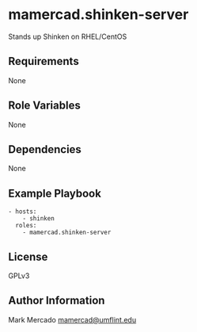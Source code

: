 mamercad.shinken-server
=======================

Stands up Shinken on RHEL/CentOS

Requirements
------------

None

Role Variables
--------------

None

Dependencies
------------

None

Example Playbook
----------------

    - hosts:
        - shinken
      roles:
        - mamercad.shinken-server

License
-------

GPLv3

Author Information
------------------

Mark Mercado <mamercad@umflint.edu>

